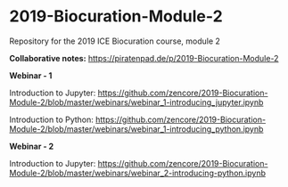 # 2019-Biocuration-Module-2

Repository for the 2019 ICE Biocuration course, module 2

**Collaborative notes:** https://piratenpad.de/p/2019-Biocuration-Module-2

**Webinar - 1**

Introduction to Jupyter:  https://github.com/zencore/2019-Biocuration-Module-2/blob/master/webinars/webinar_1-introducing_jupyter.ipynb

Introduction to Python:  https://github.com/zencore/2019-Biocuration-Module-2/blob/master/webinars/webinar_1-introducing_python.ipynb

**Webinar - 2**

Introduction to Jupyter:  https://github.com/zencore/2019-Biocuration-Module-2/blob/master/webinars/webinar_2-introducing-python.ipynb
